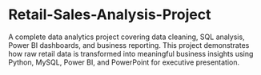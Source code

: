 # Retail-Sales-Analysis-Project
A complete data analytics project covering data cleaning, SQL analysis, Power BI dashboards, and business reporting. This project demonstrates how raw retail data is transformed into meaningful business insights using Python, MySQL, Power BI, and PowerPoint for executive presentation.
